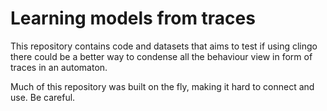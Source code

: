 # Learning models from traces

This repository contains code and datasets that aims to test if using clingo
there could be a better way to condense all the behaviour view in form of traces
in an automaton.

Much of this repository was built on the fly, making it hard to connect and use.
Be careful.
